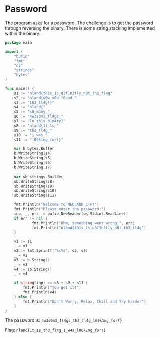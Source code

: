 # Password

The program asks for a password. The challenge is to get the password through reversing the binary. There is some string stacking implemented within the binary.

```go
package main

import (
	"bufio"
	"fmt"
	"os"
	"strings"
    "bytes"
)

func main() {
    s1 := "nland{th1s_1s_d3f1n3tly_n0t_th3_fl4g"
    s2 := "nland{w0w_y0u_f0und_"
    s3 := "th3_fl4g!}"
    s4 := "nland{"
    s5 := "s0_m3ny_"
    s6 := "4w3s0m3_fl4gs_"
    s7 := "1n_th1s_b1n4ry}"
    s8 := "nland{1t_1s_"
    s9 := "th3_fl4g_"
    s10 := "1_w4s_"
    s11 := "l00k1ng_for!}"

    var b bytes.Buffer
    b.WriteString(s4)
    b.WriteString(s5) 
    b.WriteString(s6)
    b.WriteString(s7)

    var sb strings.Builder
    sb.WriteString(s8)
    sb.WriteString(s9)
    sb.WriteString(s10)
    sb.WriteString(s11)

    fmt.Println("Welcome to NEULAND CTF!")
    fmt.Println("Please enter the password:")
    inp, _, err := bufio.NewReader(os.Stdin).ReadLine()
    if err != nil {
            fmt.Println("Uhm, something went wrong!", err)
            fmt.Println("nland{th1s_1s_d3f1n3tly_n0t_th3_fl4g")
    }

    v1 := s1
    _ = v1
    v2 := fmt.Sprintf("%s%s", s2, s3)
    _ = v2
    v3 := b.String()
    _ = v3
    v4 := sb.String()
    _ = v4

    if string(inp) == s6 + s9 + s11 {
        fmt.Println("You got it!")
        fmt.Println(v4)
    } else {
        fmt.Println("Don't Worry, Relax, Chill and Try harder")
    }
}
```

The password is: `4w3s0m3_fl4gs_th3_fl4g_l00k1ng_for!}`

Flag: `nland{1t_1s_th3_fl4g_1_w4s_l00k1ng_for!}`
